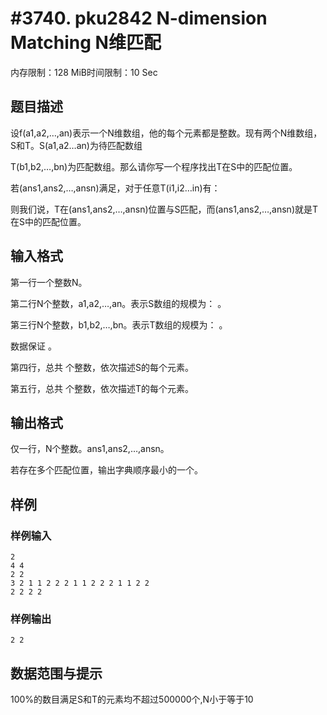 # #3740. pku2842 N-dimension Matching N维匹配

内存限制：128 MiB时间限制：10 Sec

## 题目描述

设f(a1,a2,&hellip;,an)表示一个N维数组，他的每个元素都是整数。现有两个N维数组，S和T。S(a1,a2&hellip;an)为待匹配数组 

T(b1,b2,&hellip;,bn)为匹配数组。那么请你写一个程序找出T在S中的匹配位置。 

若(ans1,ans2,&hellip;,ansn)满足，对于任意T(i1,i2&hellip;in)有： 

则我们说，T在(ans1,ans2,&hellip;,ansn)位置与S匹配，而(ans1,ans2,&hellip;,ansn)就是T在S中的匹配位置。 

## 输入格式

第一行一个整数N。 

第二行N个整数，a1,a2,&hellip;,an。表示S数组的规模为： 。 

第三行N个整数，b1,b2,&hellip;,bn。表示T数组的规模为： 。 

数据保证 。 

第四行，总共 个整数，依次描述S的每个元素。 

第五行，总共 个整数，依次描述T的每个元素。 

## 输出格式

仅一行，N个整数。ans1,ans2,&hellip;,ansn。 

若存在多个匹配位置，输出字典顺序最小的一个。 

## 样例

### 样例输入

    
    2
    4 4
    2 2
    3 2 1 1 2 2 2 1 1 2 2 2 1 1 2 2
    2 2 2 2
    

### 样例输出

    
    2 2
    

## 数据范围与提示

100%的数目满足S和T的元素均不超过500000个,N小于等于10
